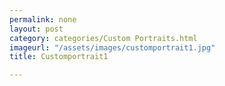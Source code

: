 ```yaml
---
permalink: none
layout: post
category: categories/Custom Portraits.html
imageurl: "/assets/images/customportrait1.jpg"
title: Customportrait1

---
```

